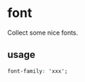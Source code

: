 <!--
 * @Author: XuX
 * @Date: 2020-07-12 10:39:33
 * @Description: In User Settings Edit
-->

# font
Collect some nice fonts.

## usage
``` css
font-family: 'xxx';
```

